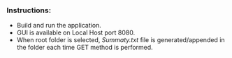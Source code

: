 ### **Instructions:**
- Build and run the application.
- GUI is available on Local Host port 8080.
- When root folder is selected, _Summaty.txt_ file is generated/appended in the folder each time GET method is performed.